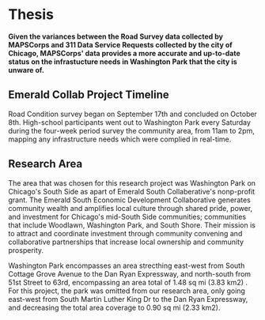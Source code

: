 # Thesis
**Given the variances between the Road Survey data collected by MAPSCorps and 311 Data Service Requests collected by the city of Chicago, MAPSCorps' data provides a more accurate and up-to-date status on the infrastucture needs in Washington Park that the city is unware of.** 

## Emerald Collab Project Timeline 
Road Condition survey began on September 17th and concluded on October 8th. High-school participants went out to Washington Park every Saturday during the four-week period survey the community area, from 11am to 2pm, mapping any infrastructure needs which were complied in real-time. 

## Research Area
The area that was chosen for this research project was Washington Park on Chicago's South Side as apart of Emerald South Collaberative's nonp-profit grant. The Emerald South Economic Development Collaborative generates community wealth and amplifies local culture through shared pride, power, and investment for Chicago's mid-South Side communities; communities that include Woodlawn, Washington Park, and South Shore. Their mission is to attract and coordinate investment through community convening and collaborative partnerships that increase local ownership and community prosperity.

Washington Park encompasses an area strecthing east-west from South Cottage Grove Avenue to the Dan Ryan Expressway, and north-south from 51st Street to 63rd, encompassing an area total of 1.48 sq mi (3.83 km2) . For this project, the park was omitted from our research area, only going east-west from South Martin Luther King Dr to the Dan Ryan Expressway, and decreasing the total area coverage to 0.90 sq mi (2.33 km2). 